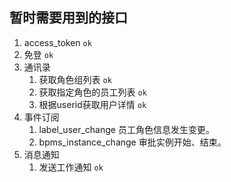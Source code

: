 ## 暂时需要用到的接口

1. access_token `ok`
2. 免登 `ok`
3. 通讯录
    1. 获取角色组列表 `ok`
    2. 获取指定角色的员工列表 `ok`
    3. 根据userid获取用户详情 `ok`
4. 事件订阅
    1. label_user_change 员工角色信息发生变更。
    2. bpms_instance_change 审批实例开始、结束。
5. 消息通知
    1. 发送工作通知 `ok`